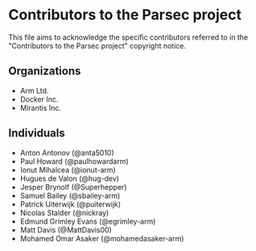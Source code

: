 # Contributors to the Parsec project
This file aims to acknowledge the specific contributors referred to in the "Contributors to the Parsec project" copyright notice.

## Organizations
* Arm Ltd.
* Docker Inc.
* Mirantis Inc.

## Individuals
* Anton Antonov (@anta5010)
* Paul Howard (@paulhowardarm)
* Ionut Mihalcea (@ionut-arm)
* Hugues de Valon (@hug-dev)
* Jesper Brynolf (@Superhepper)
* Samuel Bailey (@sbailey-arm)
* Patrick Uiterwijk (@puiterwijk)
* Nicolas Stalder (@nickray)
* Edmund Grimley Evans (@egrimley-arm)
* Matt Davis (@MattDavis00)
* Mohamed Omar Asaker (@mohamedasaker-arm)
